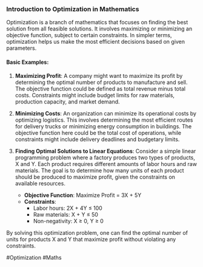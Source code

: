 ### Introduction to Optimization in Mathematics

Optimization is a branch of mathematics that focuses on finding the best solution from all feasible solutions. It involves maximizing or minimizing an objective function, subject to certain constraints. In simpler terms, optimization helps us make the most efficient decisions based on given parameters.

#### Basic Examples:

1. **Maximizing Profit**: A company might want to maximize its profit by determining the optimal number of products to manufacture and sell. The objective function could be defined as total revenue minus total costs. Constraints might include budget limits for raw materials, production capacity, and market demand.

2. **Minimizing Costs**: An organization can minimize its operational costs by optimizing logistics. This involves determining the most efficient routes for delivery trucks or minimizing energy consumption in buildings. The objective function here could be the total cost of operations, while constraints might include delivery deadlines and budgetary limits.

3. **Finding Optimal Solutions to Linear Equations**: Consider a simple linear programming problem where a factory produces two types of products, X and Y. Each product requires different amounts of labor hours and raw materials. The goal is to determine how many units of each product should be produced to maximize profit, given the constraints on available resources.

   - **Objective Function**: Maximize Profit = 3X + 5Y
   - **Constraints**:
     - Labor hours: 2X + 4Y ≤ 100
     - Raw materials: X + Y ≤ 50
     - Non-negativity: X ≥ 0, Y ≥ 0

By solving this optimization problem, one can find the optimal number of units for products X and Y that maximize profit without violating any constraints.

#Optimization #Maths